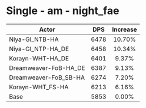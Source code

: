 # Single - am - night_fae
| Actor | DPS | Increase |
|---|:---:|:---:|
|Niya-GI_NTB-HA|6478|10.70%|
|Niya-GI_NTP-HA_DE|6458|10.34%|
|Korayn-WHT-HA_DE|6401|9.37%|
|Dreamweaver-FoB-HA_DE|6387|9.13%|
|Dreamweaver-FoB_SB-HA|6274|7.20%|
|Korayn-WHT_FS-HA|6213|6.16%|
|Base|5853|0.00%|
